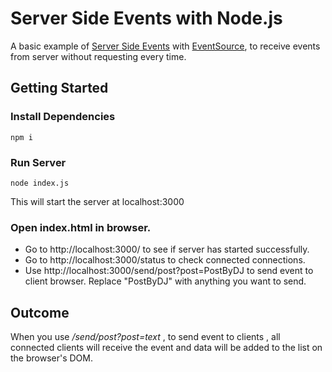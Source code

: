 # Server Side Events with Node.js

A basic example of [Server Side Events](https://developer.mozilla.org/en-US/docs/Web/API/Server-sent_events/Using_server-sent_events) with [EventSource](https://developer.mozilla.org/en-US/docs/Web/API/EventSource), to receive events from server without requesting every time.

## Getting Started

### Install Dependencies
```
npm i
```

### Run Server
```
node index.js
```
This will start the server at localhost:3000

### Open index.html in browser.

* Go to http://localhost:3000/ to see if server has started successfully.
* Go to http://localhost:3000/status to check connected connections.
* Use http://localhost:3000/send/post?post=PostByDJ to send event to client browser. Replace "PostByDJ" with anything you want to send.

## Outcome

When you use */send/post?post=text* , to send event to clients , all connected clients will receive the event and data will be added to the list on the browser's DOM.
